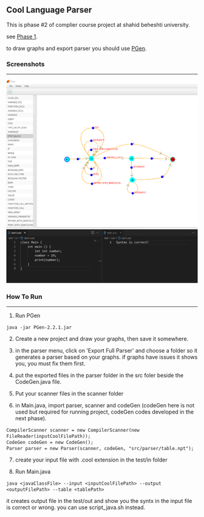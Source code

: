 ## Cool Language Parser

This is phase #2 of complier course project at shahid beheshti university.

see [Phase 1](https://github.com/modos/cool-scanner-jflex).

to draw graphs and export parser you should use [PGen](https://github.com/Borjianamin98/PGen).

### Screenshots
<hr>

![](screenshot1.png)
![](screenshot2.png)

### How To Run
<hr>

1. Run PGen
```
java -jar PGen-2.2.1.jar
```

2. Create a new project and draw your graphs, then save it somewhere.

3. in the parser menu, click on 'Export Full Parser' and choose a folder so it generates  a parser based on your graphs. if graphs have issues it shows you, you must fix them first.

4. put the exported files in the parser folder in the src foler beside the CodeGen.java file.

5. Put your scanner files in the scanner folder

6. in Main.java, import parser, scanner and codeGen (codeGen here is not used but required for running project, codeGen codes developed in the next phase).

```
CompilerScanner scanner = new CompilerScanner(new FileReader(inputCoolFilePath));
CodeGen codeGen = new CodeGen();
Parser parser = new Parser(scanner, codeGen, "src/parser/table.npt");
```            

7. create your input file with .cool extension in the test/in folder

8. Run Main.java
```
java <javaClassFile> --input <inputCoolFilePath> --output <outputFilePath> --table <tablePath>
```

it creates output file in the test/out and show you the syntx in the input file is correct or wrong. you can use script_java.sh instead.



